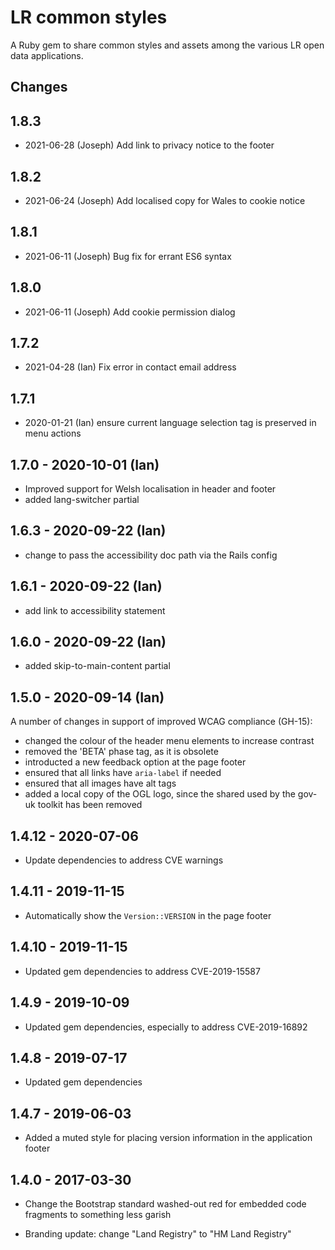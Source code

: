 # LR common styles

A Ruby gem to share common styles and assets among the various LR
open data applications.

## Changes

## 1.8.3

- 2021-06-28 (Joseph) Add link to privacy notice to the footer

## 1.8.2

- 2021-06-24 (Joseph) Add localised copy for Wales to cookie notice

## 1.8.1

- 2021-06-11 (Joseph) Bug fix for errant ES6 syntax

## 1.8.0

- 2021-06-11 (Joseph) Add cookie permission dialog

## 1.7.2

- 2021-04-28 (Ian) Fix error in contact email address

## 1.7.1

- 2020-01-21 (Ian) ensure current language selection tag is preserved
  in menu actions

## 1.7.0 - 2020-10-01 (Ian)

- Improved support for Welsh localisation in header and footer
- added lang-switcher partial

## 1.6.3 - 2020-09-22 (Ian)

- change to pass the accessibility doc path via the Rails config

## 1.6.1 - 2020-09-22 (Ian)

- add link to accessibility statement

## 1.6.0 - 2020-09-22 (Ian)

- added skip-to-main-content partial

## 1.5.0 - 2020-09-14 (Ian)

A number of changes in support of improved WCAG compliance (GH-15):

- changed the colour of the header menu elements to increase contrast
- removed the 'BETA' phase tag, as it is obsolete
- introducted a new feedback option at the page footer
- ensured that all links have `aria-label` if needed
- ensured that all images have alt tags
- added a local copy of the OGL logo, since the shared used by the
  gov-uk toolkit has been removed

## 1.4.12 - 2020-07-06

- Update dependencies to address CVE warnings

## 1.4.11 - 2019-11-15

- Automatically show the `Version::VERSION` in the page footer

## 1.4.10 - 2019-11-15

- Updated gem dependencies to address CVE-2019-15587

## 1.4.9 - 2019-10-09

- Updated gem dependencies, especially to address CVE-2019-16892

## 1.4.8 - 2019-07-17

- Updated gem dependencies

## 1.4.7 - 2019-06-03

- Added a muted style for placing version information in the application footer

## 1.4.0 - 2017-03-30

- Change the Bootstrap standard washed-out red for embedded code fragments
to something less garish

- Branding update: change "Land Registry" to "HM Land Registry"
